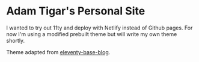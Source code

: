 # Adam Tigar's Personal Site
I wanted to try out 11ty and deploy with Netlify instead of Github pages. For now I'm using a modified prebuilt theme but will write my own theme shortly.

Theme adapted from [eleventy-base-blog](https://github.com/11ty/eleventy-base-blog).

